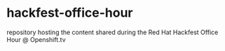 # hackfest-office-hour
repository hosting the content shared during the Red Hat Hackfest Office Hour @ Openshift.tv
